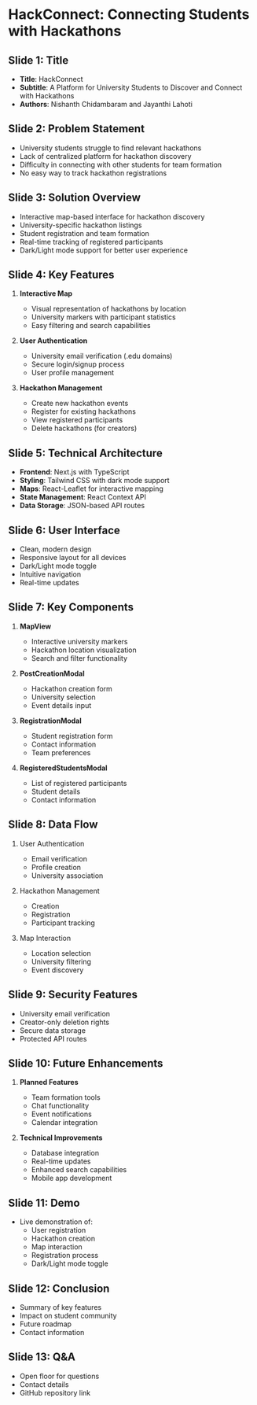 # HackConnect: Connecting Students with Hackathons

## Slide 1: Title
- **Title**: HackConnect
- **Subtitle**: A Platform for University Students to Discover and Connect with Hackathons
- **Authors**: Nishanth Chidambaram and Jayanthi Lahoti

## Slide 2: Problem Statement
- University students struggle to find relevant hackathons
- Lack of centralized platform for hackathon discovery
- Difficulty in connecting with other students for team formation
- No easy way to track hackathon registrations

## Slide 3: Solution Overview
- Interactive map-based interface for hackathon discovery
- University-specific hackathon listings
- Student registration and team formation
- Real-time tracking of registered participants
- Dark/Light mode support for better user experience

## Slide 4: Key Features
1. **Interactive Map**
   - Visual representation of hackathons by location
   - University markers with participant statistics
   - Easy filtering and search capabilities

2. **User Authentication**
   - University email verification (.edu domains)
   - Secure login/signup process
   - User profile management

3. **Hackathon Management**
   - Create new hackathon events
   - Register for existing hackathons
   - View registered participants
   - Delete hackathons (for creators)

## Slide 5: Technical Architecture
- **Frontend**: Next.js with TypeScript
- **Styling**: Tailwind CSS with dark mode support
- **Maps**: React-Leaflet for interactive mapping
- **State Management**: React Context API
- **Data Storage**: JSON-based API routes

## Slide 6: User Interface
- Clean, modern design
- Responsive layout for all devices
- Dark/Light mode toggle
- Intuitive navigation
- Real-time updates

## Slide 7: Key Components
1. **MapView**
   - Interactive university markers
   - Hackathon location visualization
   - Search and filter functionality

2. **PostCreationModal**
   - Hackathon creation form
   - University selection
   - Event details input

3. **RegistrationModal**
   - Student registration form
   - Contact information
   - Team preferences

4. **RegisteredStudentsModal**
   - List of registered participants
   - Student details
   - Contact information

## Slide 8: Data Flow
1. User Authentication
   - Email verification
   - Profile creation
   - University association

2. Hackathon Management
   - Creation
   - Registration
   - Participant tracking

3. Map Interaction
   - Location selection
   - University filtering
   - Event discovery

## Slide 9: Security Features
- University email verification
- Creator-only deletion rights
- Secure data storage
- Protected API routes

## Slide 10: Future Enhancements
1. **Planned Features**
   - Team formation tools
   - Chat functionality
   - Event notifications
   - Calendar integration

2. **Technical Improvements**
   - Database integration
   - Real-time updates
   - Enhanced search capabilities
   - Mobile app development

## Slide 11: Demo
- Live demonstration of:
  - User registration
  - Hackathon creation
  - Map interaction
  - Registration process
  - Dark/Light mode toggle

## Slide 12: Conclusion
- Summary of key features
- Impact on student community
- Future roadmap
- Contact information

## Slide 13: Q&A
- Open floor for questions
- Contact details
- GitHub repository link 